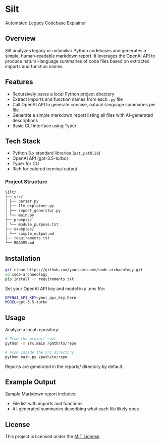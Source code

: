 # Silt

Automated Legacy Codebase Explainer

## Overview

Silt analyzes legacy or unfamiliar Python codebases and generates a simple, human-readable markdown report. It leverages the OpenAI API to produce natural-language summaries of code files based on extracted imports and function names.

## Features

- Recursively parse a local Python project directory
- Extract imports and function names from each `.py` file
- Call OpenAI API to generate concise, natural-language summaries per file
- Generate a simple markdown report listing all files with AI-generated descriptions
- Basic CLI interface using Typer

## Tech Stack

- Python 3.x standard libraries (`ast`, `pathlib`)
- OpenAI API (gpt-3.5-turbo)
- Typer for CLI
- Rich for colored terminal output

### Project Structure
```bash
Silt/
├── src/
│ ├── parser.py
│ ├── llm_explainer.py
│ ├── report_generator.py
│ └── main.py
├── prompts/
│ └── module_purpose.txt
├── examples/
│ └── sample_output.md
├── requirements.txt
└── README.md
```


## Installation

```bash
git clone https://github.com/yourusername/code-archaeology.git
cd code-archaeology
pip install -r requirements.txt
```

Set your OpenAI API key and model in a .env file:
```bash
OPENAI_API_KEY=your_api_key_here
MODEL=gpt-3.5-turbo
```

## Usage

Analyze a local repository:
```bash
# From the project root
python -m src.main /path/to/repo
```
```bash
# From inside the src directory
python main.py /path/to/repo
```

Reports are generated in the reports/ directory by default.

## Example Output
Sample Markdown report includes:
- File list with imports and functions
- AI-generated summaries describing what each file likely does

## License
This project is licensed under the [MIT License](./LICENSE).
